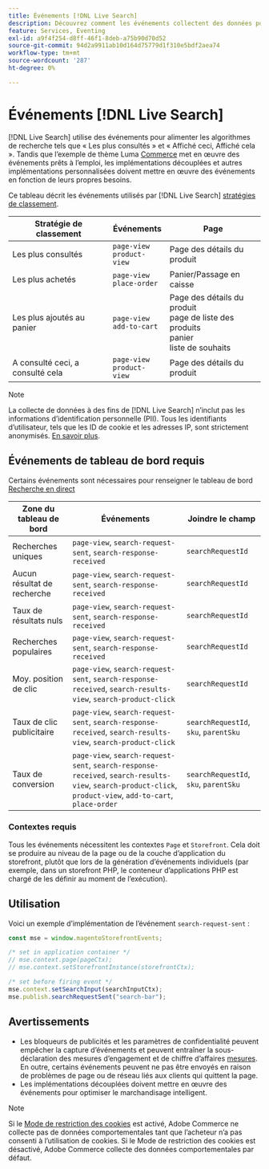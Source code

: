 ```yaml
---
title: Événements [!DNL Live Search]
description: Découvrez comment les événements collectent des données pour  [!DNL Live Search].
feature: Services, Eventing
exl-id: a9f4f254-d8ff-46f1-8deb-a75b90d70d52
source-git-commit: 94d2a9911ab10d164d75779d1f310e5bdf2aea74
workflow-type: tm+mt
source-wordcount: '287'
ht-degree: 0%

---
```


# Événements [!DNL Live Search]

[!DNL Live Search] utilise des événements pour alimenter les algorithmes de recherche tels que « Les plus consultés » et « Affiché ceci, Affiché cela ». Tandis que l’exemple de thème Luma [Commerce](https://experienceleague.adobe.com/fr/docs/commerce-admin/content-design/design/themes/themes#the-default-theme) met en œuvre des événements prêts à l’emploi, les implémentations découplées et autres implémentations personnalisées doivent mettre en œuvre des événements en fonction de leurs propres besoins.

Ce tableau décrit les événements utilisés par [!DNL Live Search] [stratégies de classement](rules-add.md#intelligent-ranking).

| Stratégie de classement | Événements | Page |
| --- | --- | --- |
| Les plus consultés | `page-view`<br>`product-view` | Page des détails du produit |
| Les plus achetés | `page-view`<br>`place-order` | Panier/Passage en caisse |
| Les plus ajoutés au panier | `page-view`<br>`add-to-cart` | Page des détails du produit<br>page de liste des produits<br>panier<br>liste de souhaits |
| A consulté ceci, a consulté cela | `page-view`<br>`product-view` | Page des détails du produit |

>[!NOTE]
>
>La collecte de données à des fins de [!DNL Live Search] n’inclut pas les informations d’identification personnelle (PII). Tous les identifiants d’utilisateur, tels que les ID de cookie et les adresses IP, sont strictement anonymisés. [En savoir plus](https://www.adobe.com/privacy/experience-cloud.html).

## Événements de tableau de bord requis

Certains événements sont nécessaires pour renseigner le tableau de bord [Recherche en direct](performance.md)

| Zone du tableau de bord | Événements | Joindre le champ |
| ------------------- | ------------- | ---------- |
| Recherches uniques | `page-view`, `search-request-sent`, `search-response-received` | `searchRequestId` |
| Aucun résultat de recherche | `page-view`, `search-request-sent`, `search-response-received` | `searchRequestId` |
| Taux de résultats nuls | `page-view`, `search-request-sent`, `search-response-received` | `searchRequestId` |
| Recherches populaires | `page-view`, `search-request-sent`, `search-response-received` | `searchRequestId` |
| Moy. position de clic | `page-view`, `search-request-sent`, `search-response-received`, `search-results-view`, `search-product-click` | `searchRequestId` |
| Taux de clic publicitaire | `page-view`, `search-request-sent`, `search-response-received`, `search-results-view`, `search-product-click` | `searchRequestId`, `sku`, `parentSku` |
| Taux de conversion | `page-view`, `search-request-sent`, `search-response-received`, `search-results-view`, `search-product-click`, `product-view`, `add-to-cart`, `place-order` | `searchRequestId`, `sku`, `parentSku` |

### Contextes requis

Tous les événements nécessitent les contextes `Page` et `Storefront`. Cela doit se produire au niveau de la page ou de la couche d’application du storefront, plutôt que lors de la génération d’événements individuels (par exemple, dans un storefront PHP, le conteneur d’applications PHP est chargé de les définir au moment de l’exécution).

## Utilisation

Voici un exemple d’implémentation de l’événement `search-request-sent` :

```javascript
const mse = window.magentoStorefrontEvents;

/* set in application container */
// mse.context.page(pageCtx);
// mse.context.setStorefrontInstance(storefrontCtx);

/* set before firing event */
mse.context.setSearchInput(searchInputCtx);
mse.publish.searchRequestSent("search-bar");
```

## Avertissements

- Les bloqueurs de publicités et les paramètres de confidentialité peuvent empêcher la capture d’événements et peuvent entraîner la sous-déclaration des mesures d’engagement et de chiffre d’affaires [mesures](performance.md). En outre, certains événements peuvent ne pas être envoyés en raison de problèmes de page ou de réseau liés aux clients qui quittent la page.
- Les implémentations découplées doivent mettre en œuvre des événements pour optimiser le marchandisage intelligent.

>[!NOTE]
>
>Si le [Mode de restriction des cookies](https://experienceleague.adobe.com/docs/commerce-admin/start/compliance/privacy/compliance-cookie-law.html?lang=fr) est activé, Adobe Commerce ne collecte pas de données comportementales tant que l’acheteur n’a pas consenti à l’utilisation de cookies. Si le Mode de restriction des cookies est désactivé, Adobe Commerce collecte des données comportementales par défaut.

